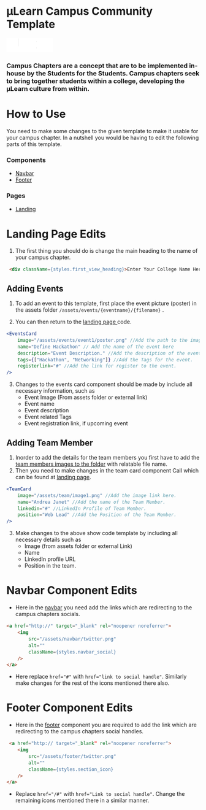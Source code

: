 # µLearn Campus Community Template

![Logo](public/assets/navbar/logo.png)

### Campus Chapters are a concept that are to be implemented in-house by the Students for the Students. Campus chapters seek to bring together students within a college, developing the μLearn culture from within.

# How to Use
You need to make some changes to the given template to make it usable for your campus chapter. In a nutshell you would be having to edit the following parts of this template.

### Components
- [Navbar](/src/Components/Navbar/Navbar.jsx)
- [Footer](/src/Components/Footer/Footer.jsx)

### Pages
- [Landing](/src/Pages/Landing/Landing.jsx)


# Landing Page Edits

1. The first thing you should do is change the main heading to the name of your campus chapter.
```html
 <div className={styles.first_view_heading}>Enter Your College Name Here</div>
```

## Adding Events
1. To add an event to this template, first place the event picture (poster) in the assets folder `/assets/events/{eventname}/{filename}` .

2. You can then return to the [landing page ](/src/Pages/Landing/Landing.jsx) code. 
```jsx
<EventsCard
    image="/assets/events/event1/poster.png" //Add the path to the image here
    name="Define Hackathon" // Add the name of the event here
    description="Event Description." //Add the description of the event.
    tags={["Hackathon", "Networking"]} //Add the Tags for the event.
    registerlink="#" //Add the link for register to the event.
/>
```
3.  Changes to the events card component should be made by include all necessary information, such as
    - Event Image (From assets folder or external link)
    - Event name
    - Event description
    - Event related Tags
    - Event registration link, if upcoming event

## Adding Team Member
1. Inorder to add the details for the team members you first have to add the [team members images to the folder](/public/assets/team/) with relatable file name.
2. Then you need to make changes in the team card component Call which can be found at [landing page](/src/Pages/Landing/Landing.jsx).
```jsx
<TeamCard
    image="/assets/team/image1.png" //Add the image link here.
    name="Andrea Janet" //Add the name of the Team Member.
    linkedin="#" //LinkedIn Profile of Team Member.
    position="Web Lead" //Add the Position of the Team Member.
/>
```
3. Make changes to the above show code template by including all necessary details such as
    - Image (from assets folder or external Link)
    - Name
    - LinkedIn profile URL
    - Position in the team.


# Navbar Component Edits
 - Here in the [navbar](src/Components/Navbar/Navbar.jsx) you need add the links which are redirecting to the campus chapters socials.
```html
<a href="http://" target="_blank" rel="noopener noreferrer">
    <img
        src="/assets/navbar/twitter.png"
        alt=""
        className={styles.navbar_social}
    />
</a>
```

- Here replace `href="#"` with `href="link to social handle"`. Similarly make changes for the rest of the icons mentioned there also.

# Footer Component Edits
- Here in the [footer](/src/Components/Footer/Footer.jsx) component you are required to add the link which are 
redirecting to the campus chapters social handles.
```html
 <a href="http:// target="_blank" rel="noopener noreferrer">
    <img
        src="/assets/footer/twitter.png"
        alt=""
        className={styles.section_icon}
    />
</a>
```
- Replace `href="/#"` with `href="Link to social handle"`. Change the remaining icons mentioned there in a similar manner.
